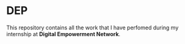 # DEP
This repository contains all the work that I have perfomed during my internship at **Digital Empowerment Network**.

